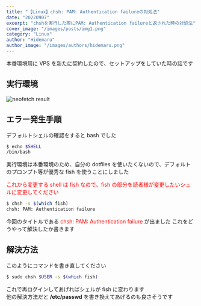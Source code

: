 ```yaml
---
title: "【Linux】chsh: PAM: Authentication failureの対処法"
date: "20220907"
excerpt: "chshを実行した際にPAM: Authentication failureと返された時の対処法"
cover_image: "/images/posts/img1.png"
category: "Linux"
author: "Hidemaru"
author_image: "/images/authors/hidemaru.png"
---
```


本番環境用に VPS を新たに契約したので、セットアップをしていた時の話です

## 実行環境

![neofetch result](/images/posts/inside/img1.jpg)

## エラー発生手順

デフォルトシェルの確認をすると bash でした

```bash
$ echo $SHELL
/bin/bash
```

実行環境は本番環境のため、自分の dotfiles を使いたくないので、デフォルトのプロンプト等が優秀な fish を使うことにしました

<span style="color: red">これから変更する shell は fish なので、fish の部分を読者様が変更したいシェルに変更してください </span>

```bash
$ chsh -s $(which fish)
chsh: PAM: Authentication failure
```

今回のタイトルである <span style="color: red">chsh: PAM: Authentication failure</span> が出ました
これをどうやって解決したか書きます

## 解決方法

このようにコマンドを書き直してください

```bash
$ sudo chsh $USER -s $(which fish)
```

これで再ログインしてあげればシェルが fish に変わります<br/>
他の解決方法だと **/etc/passwd** を書き換えてあげるのも良さそうです
